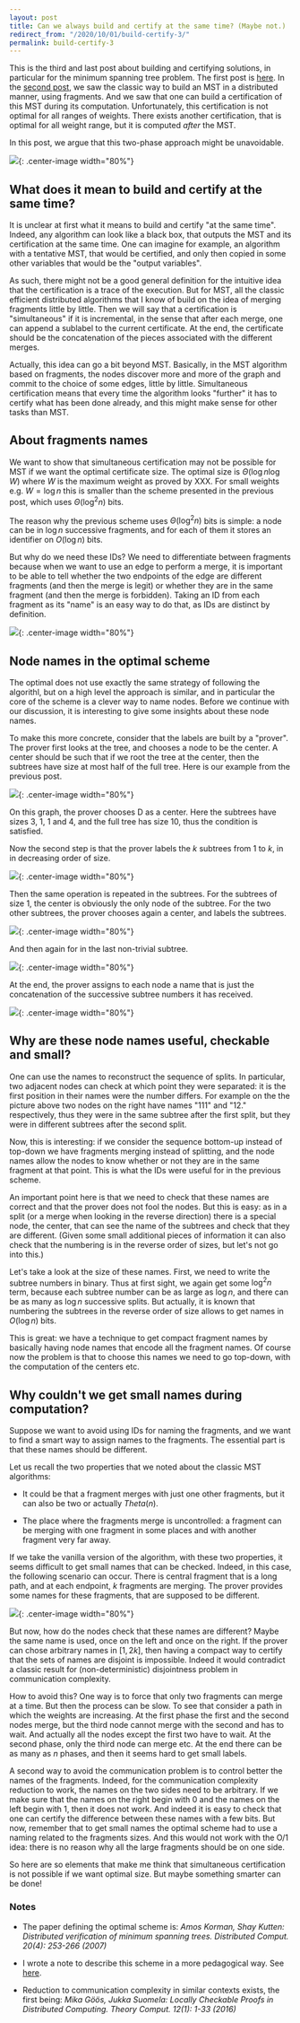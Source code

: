 ```yaml
---
layout: post
title: Can we always build and certify at the same time? (Maybe not.)
redirect_from: "/2020/10/01/build-certify-3/"
permalink: build-certify-3
---   
```


This is the third and last post about building and certifying solutions, 
in particular for the minimum spanning tree problem. The first post is 
[here](./build-certify-1.html).
In the [second post](./build-certify-1.html), 
we saw the classic way to build an MST in a distributed manner, using 
fragments. And we saw that one can build a certification of this MST 
during its computation. 
Unfortunately, this certification is not optimal for all ranges of weights.
There exists another certification, that is optimal for all weight range,
but it is computed *after* the MST.

In this post, we argue that this two-phase approach might be unavoidable.

![](assets/build-certify-3.png){: .center-image width="80%"} 

## What does it mean to build and certify at the same time?

It is unclear at first what it means to build and certify "at the same 
time". Indeed, any algorithm can look like a black box, that outputs the
MST and its certification at the same time. One can imagine for example, 
an algorithm with a tentative MST, that would be certified, and only 
then copied in some other variables that would be the "output variables".

As such, there might not be a good general definition for the intuitive 
idea that the certification is a trace of the execution. But for MST, 
all the classic efficient distributed algorithms that I know of build on
the idea of merging fragments little by little. Then we will say that 
a certification is "simultaneous" if it is incremental, in the sense that
after each merge, one can append a sublabel to the current certificate. 
At the end, the certificate should be the concatenation of the pieces 
associated with the different merges. 

Actually, this idea can go a bit beyond MST. Basically, in the MST 
algorithm based on fragments, the nodes discover more and more of the 
graph and commit to the choice of some edges, little by little. 
Simultaneous certification means that every time the algorithm looks 
"further" it has to certify what has been done already, and this might 
make sense for other tasks than MST. 

## About fragments names

We want to show that simultaneous certification may not be possible for
MST if we want the optimal certificate size. The optimal size is 
$\Theta(\log n \log W)$ where $W$ is the maximum weight as proved by 
XXX. For small weights e.g. $W=\log n$ this is smaller than the scheme 
presented in the previous post, which uses $\Theta(\log^2 n)$ bits.

The reason why the previous scheme uses $\Theta(\log^2 n)$ bits is 
simple: a node can be in $\log n$ successive fragments, and for each of 
them it stores an identifier on $O(\log n)$ bits. 

But why do we need these IDs? 
We need to differentiate between fragments because
when we 
want to use an edge to perform a merge, it is important to be able to 
tell whether the two endpoints of the edge are different fragments (and
then the merge is legit) or whether they are in the same fragment (and 
then the merge is forbidden). 
Taking an ID from each fragment as its "name" is an easy way to do that, as IDs 
are distinct by definition. 

![](assets/good-bad-merges.png){: .center-image width="80%"} 

## Node names in the optimal scheme

The optimal does not use exactly the same strategy of following the algorithl, 
but on a high level the approach is similar, and in particular the core of the 
scheme is a clever way to name nodes. Before we continue with our discussion, 
it is interesting to give some insights about these node names.

To make this more concrete, consider that the labels are built by a "prover".
The prover first looks at the tree, and chooses a node to be the center. 
A center should be such that if 
we root the tree at the center, then the subtrees have size at most half of the 
full tree. Here is our example from the previous post.

![](assets/fragments-names-0.png){: .center-image width="80%"} 

On this graph, the prover chooses D as a center. 
Here the subtrees have sizes 3, 1, 1 and 4, and the full tree has size 10, thus
the condition is satisfied. 

Now the second step is that the prover labels the $k$ subtrees from 1 to $k$, in
in decreasing order of size.

![](assets/fragments-names-1.png){: .center-image width="80%"} 

Then the same operation is repeated in the subtrees. For the subtrees of size 1, 
the center is obviously the only node of the subtree. For the two other subtrees, 
the prover chooses again a center, and labels the subtrees.

![](assets/fragments-names-2.png){: .center-image width="80%"} 
 
And then again for in the last non-trivial subtree.

![](assets/fragments-names-3.png){: .center-image width="80%"} 

At the end, the prover assigns to each node a name that is just the 
concatenation of the successive subtree numbers it has received.

![](assets/fragments-names-3.png){: .center-image width="80%"} 


## Why are these node names useful, checkable and small?

One can use the names to reconstruct the sequence of splits. In particular, two
adjacent nodes can check at which point they were separated: it is the first 
position in their names were the number differs. For example on the the picture 
above two nodes on the right have names "111" and "12." respectively, thus they 
were in the same subtree after the first split, but they were in different 
subtrees after the second split. 

Now, this is interesting: if we consider the sequence bottom-up instead of 
top-down we have fragments merging instead of splitting, and the node names allow
the nodes to know whether or not they are in the same fragment at that point. 
This is what the IDs were useful for in the previous scheme. 

An important point here is that we need to check that these names are correct
and that the prover does not fool the nodes. But this is easy: as in a split (or
a merge when looking in the reverse direction) there is a special node, the 
center, that can see the name of the subtrees and check that they are different. 
(Given some small additional pieces of information it can also check that the 
numbering is in the reverse order of sizes, but let's not go into this.)

Let's take a look at the size of these names. First, we need to write the 
subtree numbers in binary. Thus at first sight, we again get 
some $\log^2n$ term, because each subtree number can be as large as $\log n$, 
and there can be as many as $\log n$ successive splits. But actually, it is 
known that numbering the subtrees in the reverse order of size allows to get 
names in $O(\log n)$ bits. 

This is great: we have a technique to get compact fragment names by basically 
having node names that encode all the fragment names. Of course now the problem 
is that to choose this names we need to go top-down, with the computation of the
 centers etc. 
 
## Why couldn't we get small names during computation? 

Suppose we want to avoid using IDs for naming the fragments, and we want to find
a smart way to assign names to the fragments. The essential part is that these 
names should be different. 

Let us recall the two properties that we noted about the classic MST algorithms:

* It could be that a fragment merges with just one other fragments, but it can 
also be two or actually $Theta(n)$.

* The place where the fragments merge is uncontrolled: a fragment 
can be merging with one fragment in some places and with another 
fragment very far away. 

If we take the vanilla version of the algorithm, with these two properties, 
it seems difficult to get small names that can be checked. Indeed, in this case,
the following scenario can occur. There is central fragment that is a long path,
and at each endpoint, $k$ fragments are merging. The prover provides some names 
for these fragments, that are supposed to be different. 

![](assets/MST-communication.png){: .center-image width="80%"} 

But now, how do the nodes check that these names are different? Maybe the same 
name is used, once on the left and once on the right. If the prover can chose 
arbitrary names in $[1,2k]$, then having a compact way to certify that the sets 
of names are disjoint is impossible. Indeed it would contradict a classic 
result for (non-deterministic) disjointness problem in communication complexity.

How to avoid this? One way is to force that only two fragments can merge at a 
time. But then the process can be slow. To see that consider a path in 
which the weights are increasing. At the first phase the first and the second 
nodes merge, but the third node cannot merge with the second and has to wait. 
And actually all the nodes except the first two have to wait. At the second phase,
only the third node can merge etc. At the end there can be as many as $n$ phases,
and then it seems hard to get small labels. 

A second way to avoid the communication problem is to control better the names 
of the fragments. Indeed, for the communication complexity reduction to work, 
the names on the two sides need to be arbitrary. If we make sure that the names 
on the right begin with 0 and the names on the left begin with 1, then it does 
not work. And indeed it is easy to check that one can certify the difference 
between these names with a few bits. But now, remember that to get small names
the optimal scheme had to use a naming related to the fragments sizes. And this 
would not work with the O/1 idea: there is no reason why all the large fragments
should be on one side. 

So here are so elements that make me think that simultaneous certification is 
not possible if we want optimal size. But maybe something smarter can be done!

### Notes 

* The paper defining the optimal scheme is: *Amos Korman, Shay Kutten:
Distributed verification of minimum spanning trees. Distributed Comput. 20(4): 253-266 (2007)*

* I wrote a note to describe this scheme in a more pedagogical way. See 
[here](https://arxiv.org/abs/1909.07251).

* Reduction to communication complexity in similar contexts exists, the first 
being: *Mika Göös, Jukka Suomela: Locally Checkable Proofs in Distributed 
Computing. Theory Comput. 12(1): 1-33 (2016)*








